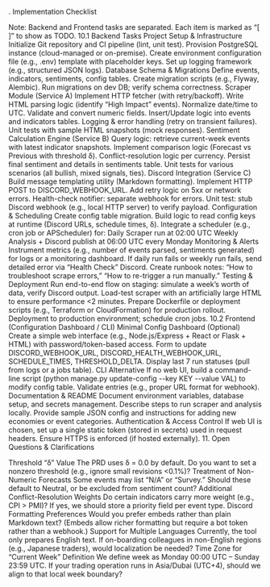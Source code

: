. Implementation Checklist

Note: Backend and Frontend tasks are separated. Each item is marked as “[ ]” to show as TODO.
10.1 Backend Tasks
Project Setup & Infrastructure
 Initialize Git repository and CI pipeline (lint, unit test).
 Provision PostgreSQL instance (cloud-managed or on-premise).
 Create environment configuration file (e.g., .env) template with placeholder keys.
 Set up logging framework (e.g., structured JSON logs).
Database Schema & Migrations
 Define events, indicators, sentiments, config tables.
 Create migration scripts (e.g., Flyway, Alembic).
 Run migrations on dev DB; verify schema correctness.
Scraper Module (Service A)
 Implement HTTP fetcher (with retry/backoff).
 Write HTML parsing logic (identify “High Impact” events).
 Normalize date/time to UTC.
 Validate and convert numeric fields.
 Insert/Update logic into events and indicators tables.
 Logging & error handling (retry on transient failures).
 Unit tests with sample HTML snapshots (mock responses).
Sentiment Calculation Engine (Service B)
 Query logic: retrieve current-week events with latest indicator snapshots.
 Implement comparison logic (Forecast vs Previous with threshold δ).
 Conflict-resolution logic per currency.
 Persist final sentiment and details in sentiments table.
 Unit tests for various scenarios (all bullish, mixed signals, ties).
Discord Integration (Service C)
 Build message templating utility (Markdown formatting).
 Implement HTTP POST to DISCORD_WEBHOOK_URL.
 Add retry logic on 5xx or network errors.
 Health-check notifier: separate webhook for errors.
 Unit test: stub Discord webhook (e.g., local HTTP server) to verify payload.
Configuration & Scheduling
 Create config table migration.
 Build logic to read config keys at runtime (Discord URLs, schedule times, δ).
 Integrate a scheduler (e.g., cron job or APScheduler) for:
Daily Scraper run at 02:00 UTC
Weekly Analysis + Discord publish at 06:00 UTC every Monday
Monitoring & Alerts
 Instrument metrics (e.g., number of events parsed, sentiments generated) for logs or a monitoring dashboard.
 If daily run fails or weekly run fails, send detailed error via “Health Check” Discord.
 Create runbook notes: “How to troubleshoot scrape errors,” “How to re-trigger a run manually.”
Testing & Deployment
 Run end-to-end flow on staging: simulate a week’s worth of data, verify Discord output.
 Load-test scraper with an artificially large HTML to ensure performance <2 minutes.
 Prepare Dockerfile or deployment scripts (e.g., Terraform or CloudFormation) for production rollout.
 Deployment to production environment; schedule cron jobs.
10.2 Frontend (Configuration Dashboard / CLI)
Minimal Config Dashboard (Optional)
 Create a simple web interface (e.g., Node.js/Express + React or Flask + HTML) with password/token-based access.
 Form to update DISCORD_WEBHOOK_URL, DISCORD_HEALTH_WEBHOOK_URL, SCHEDULE_TIMES, THRESHOLD_DELTA.
 Display last 7 run statuses (pull from logs or a jobs table).
CLI Alternative
 If no web UI, build a command-line script (python manage.py update-config --key KEY --value VAL) to modify config table.
 Validate entries (e.g., proper URL format for webhook).
Documentation & README
 Document environment variables, database setup, and secrets management.
 Describe steps to run scraper and analysis locally.
 Provide sample JSON config and instructions for adding new economies or event categories.
Authentication & Access Control
 If web UI is chosen, set up a single static token (stored in secrets) used in request headers.
 Ensure HTTPS is enforced (if hosted externally).
11. Open Questions & Clarifications

Threshold “δ” Value
The PRD uses δ = 0.0 by default. Do you want to set a nonzero threshold (e.g., ignore small revisions <0.1%)?
Treatment of Non-Numeric Forecasts
Some events may list “N/A” or “Survey.” Should these default to Neutral, or be excluded from sentiment count?
Additional Conflict-Resolution Weights
Do certain indicators carry more weight (e.g., CPI > PMI)? If yes, we should store a priority field per event type.
Discord Formatting Preferences
Would you prefer embeds rather than plain Markdown text? (Embeds allow richer formatting but require a bot token rather than a webhook.)
Support for Multiple Languages
Currently, the tool only prepares English text. If on-boarding colleagues in non-English regions (e.g., Japanese traders), would localization be needed?
Time Zone for “Current Week” Definition
We define week as Monday 00:00 UTC – Sunday 23:59 UTC. If your trading operation runs in Asia/Dubai (UTC+4), should we align to that local week boundary?

